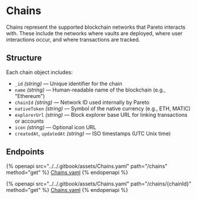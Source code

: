 # Chains

Chains represent the supported blockchain networks that Pareto interacts with. These include the networks where vaults are deployed, where user interactions occur, and where transactions are tracked.

## Structure

Each chain object includes:

* `_id` _(string)_ — Unique identifier for the chain
* `name` _(string)_ — Human-readable name of the blockchain (e.g., "Ethereum")
* `chainId` _(string)_ — Network ID used internally by Pareto
* `nativeToken` _(string)_ — Symbol of the native currency (e.g., ETH, MATIC)
* `explorerUrl` _(string)_ — Block explorer base URL for linking transactions or accounts
* `icon` _(string)_ — Optional icon URL
* `createdAt`, `updatedAt` _(string)_ — ISO timestamps (UTC Unix time)

## Endpoints

{% openapi src="../../.gitbook/assets/Chains.yaml" path="/chains" method="get" %}
[Chains.yaml](../../.gitbook/assets/Chains.yaml)
{% endopenapi %}

{% openapi src="../../.gitbook/assets/Chains.yaml" path="/chains/{chainId}" method="get" %}
[Chains.yaml](../../.gitbook/assets/Chains.yaml)
{% endopenapi %}
